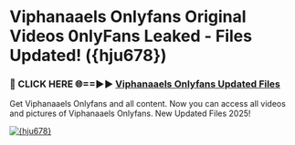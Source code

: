 # Viphanaaels Onlyfans Original Videos 0nlyFans Leaked - Files Updated! ({hju678})

<h3>🔴 CLICK HERE 🌐==►► <a href="https://tinyurl.com/ms9xzufz" rel="nofollow">Viphanaaels Onlyfans Updated Files</a></h3>

Get Viphanaaels Onlyfans and all content. Now you can access all videos and pictures of Viphanaaels Onlyfans. New Updated Files 2025!

[![{hju678}](https://i.imgur.com/PQ7UWWw.gif)](https://tinyurl.com/ms9xzufz)